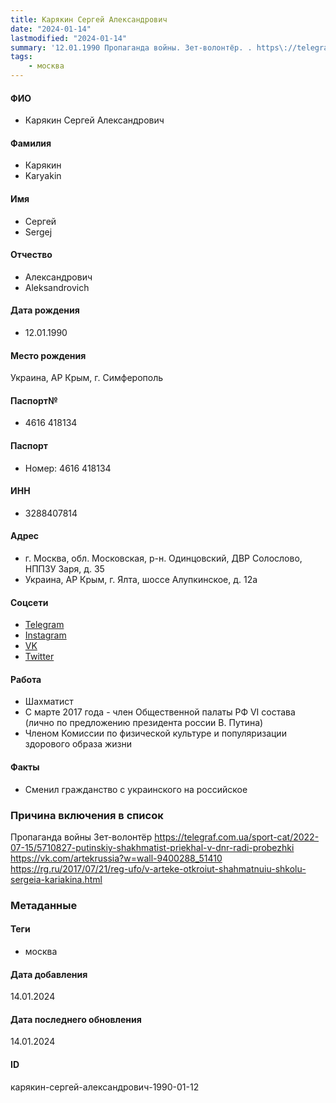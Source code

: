 ```yaml
---
title: Карякин Сергей Александрович
date: "2024-01-14"
lastmodified: "2024-01-14"
summary: '12.01.1990 Пропаганда войны. Зет-волонтёр. . https\://telegraf.com.ua/sport-cat/2022-07-15/5710827-putinskiy-shakhmatist-priekhal-v-dnr-radi-probezhki. https\://vk.com/artekrussia?w=wall-9400288_51410. https\://rg.ru/2017/07/21/reg-ufo/v-arteke-otkroiut-shahmatnuiu-shkolu-sergeia-kariakina.html'
tags: 
    - москва
---
```

<!--# pp2-->
<!--## Фигурант-->
<!--### Личные данные-->
#### ФИО
- Карякин Сергей Александрович
#### Фамилия
- Карякин
- Karyakin
#### Имя
- Сергей
- Sergej
#### Отчество
- Александрович
- Aleksandrovich
#### Дата рождения
- 12.01.1990
#### Место рождения
Украина, АР Крым, г. Симферополь
#### Паспорт№
- 4616 418134
#### Паспорт
- Номер: 4616 418134
#### ИНН
- 3288407814
#### Адрес
- г. Москва, обл. Московская, р-н. Одинцовский, ДВР Солослово, НППЗУ Заря, д. 35
- Украина, АР Крым, г. Ялта, шоссе Алупкинское, д. 12а
#### Соцсети
- [Telegram](https://t.me/karjakinchess)
- [Instagram](https://www.instagram.com/sergey_karjakin/)
- [VK](https://vk.com/sergey.karjakin)
- [Twitter](https://twitter.com/sergeykaryakin)
#### Работа
- Шахматист
- С марте 2017 года - член Общественной палаты РФ VI состава (лично по предложению президента россии В. Путина)
- Членом Комиссии по физической культуре и популяризации здорового образа жизни
#### Факты
- Сменил гражданство с украинского на российское
### Причина включения в список
Пропаганда войны
Зет-волонтёр
https://telegraf.com.ua/sport-cat/2022-07-15/5710827-putinskiy-shakhmatist-priekhal-v-dnr-radi-probezhki
https://vk.com/artekrussia?w=wall-9400288_51410
https://rg.ru/2017/07/21/reg-ufo/v-arteke-otkroiut-shahmatnuiu-shkolu-sergeia-kariakina.html
### Метаданные
#### Теги
- москва
#### Дата добавления
14.01.2024
#### Дата последнего обновления
14.01.2024
#### ID
карякин-сергей-александрович-1990-01-12
<!--## END;-->
